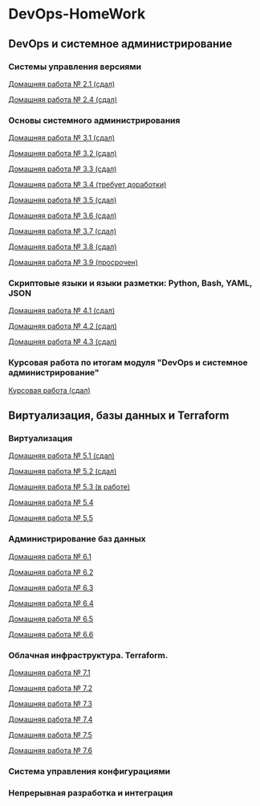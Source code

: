 # DevOps-HomeWork

## DevOps и системное администрирование

### Системы управления версиями

[Домашняя работа № 2.1 (сдал)](02-git-01-vcs/2.1.md)

[Домашняя работа № 2.4 (сдал)](02-git-04-tools/2.4.md)

### Основы системного администрирования

[Домашняя работа № 3.1 (сдал)](03-sysadmin-01-terminal/3.1.md)

[Домашняя работа № 3.2 (сдал)](03-sysadmin-02-terminal/3.2.md)

[Домашняя работа № 3.3 (сдал)](03-sysadmin-03-os/3.3.md)

[Домашняя работа № 3.4 (требует доработки)](03-sysadmin-04-os/3.4.md)

[Домашняя работа № 3.5 (сдал)](03-sysadmin-05-fs/3.5.md)

[Домашняя работа № 3.6 (сдал)](03-sysadmin-06-net/3.6.md)

[Домашняя работа № 3.7 (сдал)](03-sysadmin-07-net/3.7.md)

[Домашняя работа № 3.8 (сдал)](03-sysadmin-08-net/3.8.md)

[Домашняя работа № 3.9 (просрочен)](03-sysadmin-09-security/3.9.md)

### Скриптовые языки и языки разметки: Python, Bash, YAML, JSON

[Домашняя работа № 4.1 (сдал)](04-script-01-bash/4.1.md)

[Домашняя работа № 4.2 (сдал)](04-script-02-py/4.2.md)

[Домашняя работа № 4.3 (сдал)](04-script-03-yaml/4.3.md)

### Курсовая работа по итогам модуля "DevOps и системное администрирование"

[Курсовая работа (сдал)](pcs-devsys-diplom/CourseWork.md)

## Виртуализация, базы данных и Terraform

### Виртуализация

[Домашняя работа № 5.1 (сдал)](05-virt-01-basics/05-virt-01-basics.md)

[Домашняя работа № 5.2 (сдал)](05-virt-02-iaac/5.2.md)

[Домашняя работа № 5.3 (в работе)](05-virt-03-docker/5.3.md)

[Домашняя работа № 5.4](05-virt-04-docker-compose/5.4.md)

[Домашняя работа № 5.5]()

### Администрирование баз данных

[Домашняя работа № 6.1]()

[Домашняя работа № 6.2]()

[Домашняя работа № 6.3]()

[Домашняя работа № 6.4]()

[Домашняя работа № 6.5]()

[Домашняя работа № 6.6]()

### Облачная инфраструктура. Terraform.

[Домашняя работа № 7.1]()

[Домашняя работа № 7.2]()

[Домашняя работа № 7.3]()

[Домашняя работа № 7.4]()

[Домашняя работа № 7.5]()

[Домашняя работа № 7.6]()

### Система управления конфигурациями

### Непрерывная разработка и интеграция
